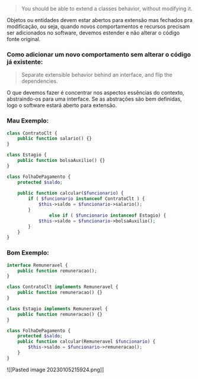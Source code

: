 > You should be able to extend a classes behavior, without modifying it.

Objetos ou entidades devem estar abertos para extensão mas fechados pra modificação, ou seja, quando novos comportamentos e recursos precisam ser adicionados no software, devemos estender e não alterar o código fonte original.

### Como adicionar um novo comportamento sem alterar o código já existente:

> Separate extensible behavior behind an interface, and flip the dependencies.

O que devemos fazer é concentrar nos aspectos essências do contexto, abstraindo-os para uma interface. Se as abstrações são bem definidas, logo o software estará aberto para extensão.

### Mau Exemplo:
```php
class ContratoClt {
    public function salario() {}
}

class Estagio {
    public function bolsaAuxilio() {}
}

class FolhaDePagamento {
    protected $saldo;
    
    public function calcular($funcionario) {
        if ( $funcionario instanceof ContratoClt ) {
            $this->saldo = $funcionario->salario();
        }
				else if ( $funcionario instanceof Estagio) {
            $this->saldo = $funcionario->bolsaAuxilio();
        }
    }
}
```
### Bom Exemplo:
```php
interface Remuneravel {
    public function remuneracao();
}

class ContratoClt implements Remuneravel {
    public function remuneracao() {}
}

class Estagio implements Remuneravel {
    public function remuneracao() {}
}

class FolhaDePagamento {
    protected $saldo;
    public function calcular(Remuneravel $funcionario) {
        $this->saldo = $funcionario->remuneracao();
    }
}
```
![[Pasted image 20230105215924.png]]
